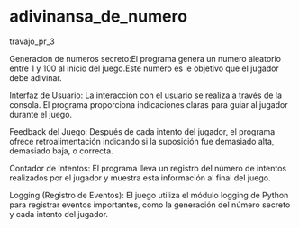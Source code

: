 # adivinansa_de_numero
travajo_pr_3

Generacion de numeros secreto:El programa genera un numero aleatorio 
entre 1 y 100 al inicio del juego.Este numero es le objetivo que el 
jugador debe adivinar.

Interfaz de Usuario: La interacción con el usuario se realiza a través
de la consola. El programa proporciona indicaciones claras para guiar 
al jugador durante el juego.

Feedback del Juego: Después de cada intento del jugador, el programa 
ofrece retroalimentación indicando si la suposición fue demasiado alta,
demasiado baja, o correcta.

Contador de Intentos: El programa lleva un registro del número de 
intentos realizados por el jugador y muestra esta información al final
del juego.

Logging (Registro de Eventos): El juego utiliza el módulo logging de 
Python para registrar eventos importantes, como la generación del 
número secreto y cada intento del jugador.